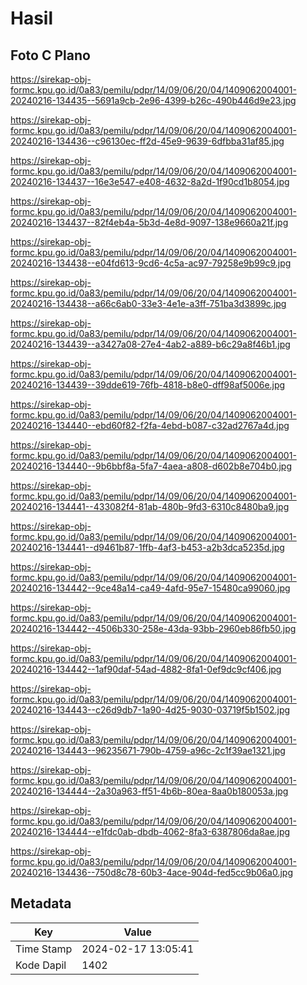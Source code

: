 # Hasil

## Foto C Plano

https://sirekap-obj-formc.kpu.go.id/0a83/pemilu/pdpr/14/09/06/20/04/1409062004001-20240216-134435--5691a9cb-2e96-4399-b26c-490b446d9e23.jpg

https://sirekap-obj-formc.kpu.go.id/0a83/pemilu/pdpr/14/09/06/20/04/1409062004001-20240216-134436--c96130ec-ff2d-45e9-9639-6dfbba31af85.jpg

https://sirekap-obj-formc.kpu.go.id/0a83/pemilu/pdpr/14/09/06/20/04/1409062004001-20240216-134437--16e3e547-e408-4632-8a2d-1f90cd1b8054.jpg

https://sirekap-obj-formc.kpu.go.id/0a83/pemilu/pdpr/14/09/06/20/04/1409062004001-20240216-134437--82f4eb4a-5b3d-4e8d-9097-138e9660a21f.jpg

https://sirekap-obj-formc.kpu.go.id/0a83/pemilu/pdpr/14/09/06/20/04/1409062004001-20240216-134438--e04fd613-9cd6-4c5a-ac97-79258e9b99c9.jpg

https://sirekap-obj-formc.kpu.go.id/0a83/pemilu/pdpr/14/09/06/20/04/1409062004001-20240216-134438--a66c6ab0-33e3-4e1e-a3ff-751ba3d3899c.jpg

https://sirekap-obj-formc.kpu.go.id/0a83/pemilu/pdpr/14/09/06/20/04/1409062004001-20240216-134439--a3427a08-27e4-4ab2-a889-b6c29a8f46b1.jpg

https://sirekap-obj-formc.kpu.go.id/0a83/pemilu/pdpr/14/09/06/20/04/1409062004001-20240216-134439--39dde619-76fb-4818-b8e0-dff98af5006e.jpg

https://sirekap-obj-formc.kpu.go.id/0a83/pemilu/pdpr/14/09/06/20/04/1409062004001-20240216-134440--ebd60f82-f2fa-4ebd-b087-c32ad2767a4d.jpg

https://sirekap-obj-formc.kpu.go.id/0a83/pemilu/pdpr/14/09/06/20/04/1409062004001-20240216-134440--9b6bbf8a-5fa7-4aea-a808-d602b8e704b0.jpg

https://sirekap-obj-formc.kpu.go.id/0a83/pemilu/pdpr/14/09/06/20/04/1409062004001-20240216-134441--433082f4-81ab-480b-9fd3-6310c8480ba9.jpg

https://sirekap-obj-formc.kpu.go.id/0a83/pemilu/pdpr/14/09/06/20/04/1409062004001-20240216-134441--d9461b87-1ffb-4af3-b453-a2b3dca5235d.jpg

https://sirekap-obj-formc.kpu.go.id/0a83/pemilu/pdpr/14/09/06/20/04/1409062004001-20240216-134442--9ce48a14-ca49-4afd-95e7-15480ca99060.jpg

https://sirekap-obj-formc.kpu.go.id/0a83/pemilu/pdpr/14/09/06/20/04/1409062004001-20240216-134442--4506b330-258e-43da-93bb-2960eb86fb50.jpg

https://sirekap-obj-formc.kpu.go.id/0a83/pemilu/pdpr/14/09/06/20/04/1409062004001-20240216-134442--1af90daf-54ad-4882-8fa1-0ef9dc9cf406.jpg

https://sirekap-obj-formc.kpu.go.id/0a83/pemilu/pdpr/14/09/06/20/04/1409062004001-20240216-134443--c26d9db7-1a90-4d25-9030-03719f5b1502.jpg

https://sirekap-obj-formc.kpu.go.id/0a83/pemilu/pdpr/14/09/06/20/04/1409062004001-20240216-134443--96235671-790b-4759-a96c-2c1f39ae1321.jpg

https://sirekap-obj-formc.kpu.go.id/0a83/pemilu/pdpr/14/09/06/20/04/1409062004001-20240216-134444--2a30a963-ff51-4b6b-80ea-8aa0b180053a.jpg

https://sirekap-obj-formc.kpu.go.id/0a83/pemilu/pdpr/14/09/06/20/04/1409062004001-20240216-134444--e1fdc0ab-dbdb-4062-8fa3-6387806da8ae.jpg

https://sirekap-obj-formc.kpu.go.id/0a83/pemilu/pdpr/14/09/06/20/04/1409062004001-20240216-134436--750d8c78-60b3-4ace-904d-fed5cc9b06a0.jpg


## Metadata

| Key        | Value               |
| ---------- | ------------------- |
| Time Stamp | 2024-02-17 13:05:41 |
| Kode Dapil | 1402                |




